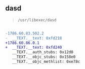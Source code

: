## dasd

> `/usr/libexec/dasd`

```diff

-1786.60.83.502.2
-  __TEXT.__text: 0xfd218
+1786.60.86.0.1
+  __TEXT.__text: 0xfd240
   __TEXT.__auth_stubs: 0x12d0
   __TEXT.__objc_stubs: 0x158e0
   __TEXT.__objc_methlist: 0xe78c

```
